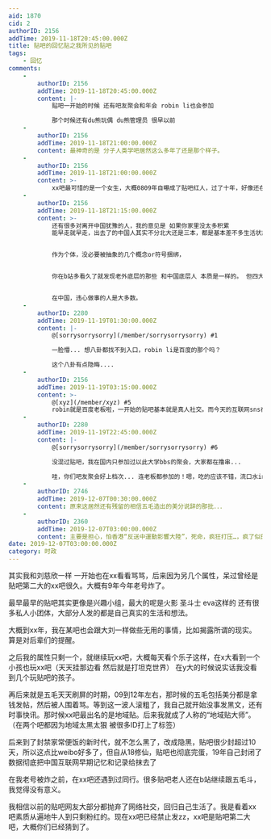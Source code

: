 ```yaml
---
aid: 1870
cid: 2
authorID: 2156
addTime: 2019-11-18T20:45:00.000Z
title: 贴吧的回忆贴之我所见的贴吧
tags:
    - 回忆
comments:
    -
        authorID: 2156
        addTime: 2019-11-18T20:45:00.000Z
        content: |-
            贴吧一开始的时候 还有吧友聚会和年会 robin li也会参加

            那个时候还有du熊玩偶 du熊管理员 很早以前
    -
        authorID: 2156
        addTime: 2019-11-18T21:00:00.000Z
        content: 最神奇的是 分子人类学吧居然这么多年了还是那个样子。
    -
        authorID: 2156
        addTime: 2019-11-18T21:00:00.000Z
        content: >-
            xx吧最可惜的是一个女生，大概0809年自曝成了贴吧红人，过了十年，好像还在玩贴吧（失败啊）。那个女孩发帖有自己的格式（你已经猜到是哪个吧了），很久以前她就在国外生活，我估计现在就是做中x贸易的人。
    -
        authorID: 2156
        addTime: 2019-11-18T21:15:00.000Z
        content: >-
            还有很多对离开中国犹豫的人，我的意见是 如果你家里没太多积累
            能早走就早走，出去了的中国人其实不分北大还是三本，都是基本差不多生活状态，在西方世界得宠的终究是少数，以及某些zz正确因素。但是是真的好，我感觉到了那种不必担心食物水空气污染的好处。


            作为个体，没必要被抽象的几个概念or符号捆绑，


            你在b站多看久了就发现老外底层的那些 和中国底层人 本质是一样的。 但四大自由的好处是给你人生更多的路选择。


            在中国，违心做事的人是大多数。
    -
        authorID: 2280
        addTime: 2019-11-19T01:30:00.000Z
        content: |-
            @[sorrysorrysorry](/member/sorrysorrysorry) #1

            一脸懵... 想八卦都找不到入口，robin li是百度的那个吗？

            这个八卦有点隐晦....
    -
        authorID: 2156
        addTime: 2019-11-19T03:15:00.000Z
        content: >-
            @[xyz](/member/xyz) #5
            robin就是百度老板啦，一开始的贴吧基本就是真人社交。而今天的互联网sns在我看来都是娱乐别人以及被娱乐，丧失了交流本质
    -
        authorID: 2280
        addTime: 2019-11-19T22:45:00.000Z
        content: |-
            @[sorrysorrysorry](/member/sorrysorrysorry) #6

            没混过贴吧，我在国内只参加过以此大学bbs的聚会，大家都在撸串...

            哇，你们吧友聚会好上档次... 连老板都参加的！嗯，吃的应该不错，流口水ing...
    -
        authorID: 2746
        addTime: 2019-12-07T00:30:00.000Z
        content: 原来这居然还有残留的相信五毛造出的美分说辞的那批．．．
    -
        authorID: 2360
        addTime: 2019-12-07T03:00:00.000Z
        content: 主要是担心，怕香港“反送中運動影響大陸”，死命，疯狂打压…，疯了似的。
date: 2019-12-07T03:00:00.000Z
category: 时政
---
```


其实我和刘慈欣一样 一开始也在xx看看骂骂，后来因为另几个属性，呆过曾经是贴吧第二大的xx吧很久。大概有9年今年老号炸了。

最早最早的贴吧其实更像是兴趣小组，最大的呢是火影 圣斗士 eva这样的 还有很多私人小团体，大部分人发的都是自己真实的生活和想法。

大概到xx年，我在某吧也会跟大刘一样做些无用的事情，比如揭露所谓的现实。 算是对后辈们的提醒。

之后我的属性只剩一个，就继续玩xx吧，大概每天看个乐子这样，在x大看到一个小孩也玩xx吧（天天挂那边看 然后就是打坦克世界） 在y大的时候说实话我没看到几个玩贴吧的孩子。

再后来就是五毛天天刷屏的时期，09到12年左右，那时候的五毛包括美分都是拿钱发帖，然后被人围着骂。等到这一波人滚粗了，我自己就开始没事发黑文，还有时事快讯。那时候xx吧最出名的是地域贴。后来我就成了人称的“地域贴大师”。（在两个吧都因为地域太黑太狠 被很多ID打上了标签）

后来到了封禁家常便饭的新时代，就不怎么黑了，改成隐黑，贴吧很少封超过10天，所以这点比weibo好多了，但自从18修仙，贴吧也彻底完蛋，19年自己封闭了数据彻底把中国互联网早期记忆和记录给抹去了

在我老号被炸之前，在xx吧还遇到过同行。很多贴吧老人还在b站继续跟五毛斗，我觉得没有意义。

我相信以前的贴吧网友大部分都抛弃了网络社交，回归自己生活了。我是看着xx吧素质从遍地牛人到只剩粉红的。现在xx吧已经禁止发zz，xx吧是贴吧第二大吧，大概你们已经猜到了。
